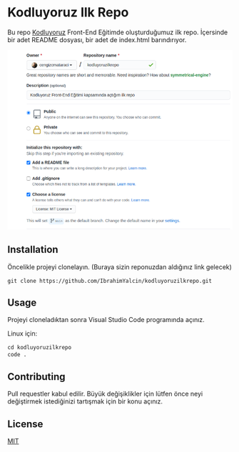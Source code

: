 # Kodluyoruz Ilk Repo

Bu repo [Kodluyoruz](https://www.kodluyoruz.org) Front-End Eğitimde oluşturduğumuz ilk repo. İçersinde bir adet README dosyası, bir adet de index.html barındırıyor.  

![Image](https://github.com/Kodluyoruz/taskforce/blob/main/git/odev1/figures/github.png?raw=true)

## Installation

 Öncelikle projeyi clonelayın. (Buraya sizin reponuzdan aldığınız link gelecek)

```
git clone https://github.com/IbrahimYalcin/kodluyoruzilkrepo.git
```

## Usage

Projeyi cloneladıktan sonra Visual Studio Code programında açınız.  

Linux için:

```
cd kodluyoruzilkrepo
code .
```

## Contributing

Pull requestler kabul edilir. Büyük değişiklikler için lütfen önce neyi değiştirmek istediğinizi tartışmak için bir konu açınız.

## License

[MIT](https://choosealicense.com/licenses/mit/)